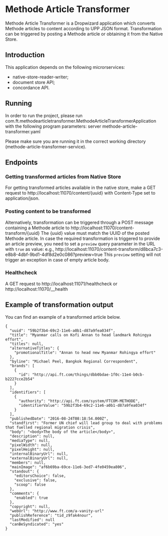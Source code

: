 # Methode Article Transformer
Methode Article Transformer is a Dropwizard application which converts Methode articles to content according to UPP JSON format. 
Transformation can be triggered by posting a Methode article or obtaining it from the Native Store.

## Introduction
This application depends on the following microrservices:

* native-store-reader-writer;
* document store API;
* concordance API.

## Running
In order to run the project, please run com.ft.methodearticletransformer.MethodeArticleTransformerApplication with the following program
parameters: server methode-article-transformer.yaml

Please make sure you are running it in the correct working directory (methode-article-transformer-service).

## Endpoints

### Getting transformed articles from Native Store

For getting transformed articles available in the native store, make a GET request to http://localhost:11070/content/{uuid} with Content-Type set to application/json.

### Posting content to be transformed

Alternatively, transformation can be triggered through a POST message containing a Methode article to http://localhost:11070/content-transform/{uuid}
The {uuid} value must match the UUID of the posted Methode article.
In case the required transformation is triggered to provide an article preview, you need to set a `preview` query parameter in the URL with `true` as value: 
e.g., http://localhost:11070/content-transform/d8bca7c3-e8b8-4dbf-9bd1-4df8d2e0c086?preview=true 
This `preview` setting will not trigger an exception in case of empty article body.

### Healthcheck

A GET request to http://localhost:11071/healthcheck or http://localhost:11070/__health

## Example of transformation output 
You can find an example of a transformed article below. 

```
{
  "uuid": "59b2f3b4-69c2-11e6-a0b1-d87a9fea034f",
  "title": "Myanmar calls on Kofi Annan to head landmark Rohingya effort",
  "titles": null,
  "alternativeTitles": {
    "promotionalTitle": "Annan to head new Myanmar Rohingya effort"
  },
  "byline": "Michael Peel, Bangkok Regional Correspondent",
  "brands": [
    {
      "id": "http://api.ft.com/things/dbb0bdae-1f0c-11e4-b0cb-b2227cce2b54"
    }
  ],
  "identifiers": [
    {
      "authority": "http://api.ft.com/system/FTCOM-METHODE",
      "identifierValue": "59b2f3b4-69c2-11e6-a0b1-d87a9fea034f"
    }
  ],
  "publishedDate": "2016-08-24T08:18:54.000Z",
  "standfirst": "Former UN chief will lead group to deal with problems that fuelled regional migration crisis",
  "body": "<body>The body of the article</body>",
  "description": null,
  "mediaType": null,
  "pixelWidth": null,
  "pixelHeight": null,
  "internalBinaryUrl": null,
  "externalBinaryUrl": null,
  "members": null,
  "mainImage": "af6b69ba-69ce-11e6-3ed7-4fe0459ea806",
  "standout": {
    "editorsChoice": false,
    "exclusive": false,
    "scoop": false
  },
  "comments": {
    "enabled": true
  },
  "copyright": null,
  "webUrl": "http://www.ft.com/a-vanity-url"
  "publishReference": "tid_z9fak4nour",
  "lastModified": null
  "canBeSyndicated": "yes"
}
```







